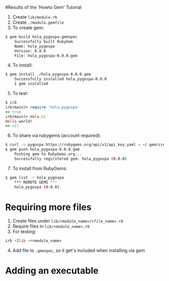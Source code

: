 #Results of the 'Howto Gem' Tutorial

1. Create `lib/module.rb`
2. Create `./module.gemfile`
3. To create gem:

```bash
$ gem build hola_pygospa.gemspec
    Successfully built RubyGem
    Name: hola_pygospa
    Version: 0.0.0
    File: hola_pygospa-0.0.0.gem
```

4. To install:

```bash
$ gem install ./hola_pygospa-0.0.0.gem
    Successfully installed hola_pygospa-0.0.0
    1 gem installed
```

5. To test:

```ruby
$ irb
irb(main)> require 'hola_pygospa'
=> true
irb(main)> Hola.hi
Hello world!
=> nil
```

6. To share via rubygems (account required):

```bash
$ curl -u pygospa https://rubygems.org/api/v1/api_key.yaml > ~/.gem/credentials; chmod 0600 ~/.gem/credentials
$ gem push hola_pygospa-0.0.0.gem
    Pushing gem to RubyGems.org...
    Successfully regirstered gem: hola_pygospa (0.0.0)
```

7. To install from RubyGems:

```bash
$ gem list -r hola_pygospa
    *** REMOTE GEMS ***
    hola_pygospa (0.0.0)
```


# Requiring more files

1. Create files under `lib/<module_name>/<file_name>.rb`
2. Require files in `lib/<module_name>.rb`
3. For testing:
```ruby
irb -Ilib -r<module_name>
```
4. Add file to `.gemspec`, so it get's included when installing via gem



# Adding an executable


